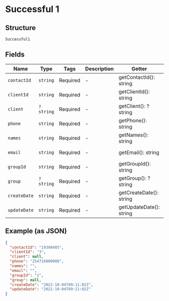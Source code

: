 
# Successful 1

## Structure

`Successful1`

## Fields

| Name | Type | Tags | Description | Getter | Setter |
|  --- | --- | --- | --- | --- | --- |
| `contactId` | `string` | Required | - | getContactId(): string | setContactId(string contactId): void |
| `clientId` | `string` | Required | - | getClientId(): string | setClientId(string clientId): void |
| `client` | `?string` | Required | - | getClient(): ?string | setClient(?string client): void |
| `phone` | `string` | Required | - | getPhone(): string | setPhone(string phone): void |
| `names` | `string` | Required | - | getNames(): string | setNames(string names): void |
| `email` | `string` | Required | - | getEmail(): string | setEmail(string email): void |
| `groupId` | `string` | Required | - | getGroupId(): string | setGroupId(string groupId): void |
| `group` | `?string` | Required | - | getGroup(): ?string | setGroup(?string group): void |
| `createDate` | `string` | Required | - | getCreateDate(): string | setCreateDate(string createDate): void |
| `updateDate` | `string` | Required | - | getUpdateDate(): string | setUpdateDate(string updateDate): void |

## Example (as JSON)

```json
{
  "contactId": "19390485",
  "clientId": "3",
  "client": null,
  "phone": "254716000000",
  "names": "",
  "email": "",
  "groupId": "2",
  "group": null,
  "createDate": "2022-10-04T09:11:02Z",
  "updateDate": "2022-10-04T09:11:02Z"
}
```


